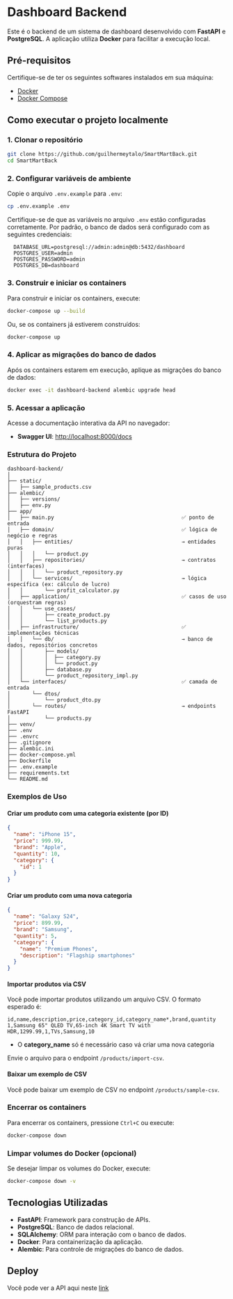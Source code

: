 # Dashboard Backend

Este é o backend de um sistema de dashboard desenvolvido com **FastAPI** e **PostgreSQL**. A aplicação utiliza **Docker** para facilitar a execução local.

## Pré-requisitos

Certifique-se de ter os seguintes softwares instalados em sua máquina:

- [Docker](https://www.docker.com/)
- [Docker Compose](https://docs.docker.com/compose/)

## Como executar o projeto localmente

### 1. Clonar o repositório

```bash
git clone https://github.com/guilhermeytalo/SmartMartBack.git
cd SmartMartBack
```

### 2. Configurar variáveis de ambiente

Copie o arquivo `.env.example` para `.env`:

```bash
cp .env.example .env
```

Certifique-se de que as variáveis no arquivo `.env` estão configuradas corretamente. Por padrão, o banco de dados será configurado com as seguintes credenciais:

```plaintext
  DATABASE_URL=postgresql://admin:admin@db:5432/dashboard
  POSTGRES_USER=admin
  POSTGRES_PASSWORD=admin
  POSTGRES_DB=dashboard
```

### 3. Construir e iniciar os containers

Para construir e iniciar os containers, execute:

```bash
docker-compose up --build
```

Ou, se os containers já estiverem construídos:

```bash
docker-compose up
```

### 4. Aplicar as migrações do banco de dados

Após os containers estarem em execução, aplique as migrações do banco de dados:

```bash
docker exec -it dashboard-backend alembic upgrade head
```

### 5. Acessar a aplicação

Acesse a documentação interativa da API no navegador:
- **Swagger UI**: [http://localhost:8000/docs](http://localhost:8000/docs)

### Estrutura do Projeto

```plaintext
dashboard-backend/
│
├── static/
│   ├── sample_products.csv 
├── alembic/
│   ├── versions/  
│   ├── env.py 
├── app/
│   ├── main.py                                         ✅ ponto de entrada
│   ├── domain/                                         ✅ lógica de negócio e regras
│   │   ├── entities/                                   → entidades puras
│   │   │   └── product.py
│   │   ├── repositories/                               → contratos (interfaces)
│   │   │   └── product_repository.py
│   │   └── services/                                   → lógica específica (ex: cálculo de lucro)
│   │       └── profit_calculator.py
│   ├── application/                                    ✅ casos de uso (orquestram regras)
│   │   └── use_cases/
│   │       ├── create_product.py
│   │       └── list_products.py
│   ├── infrastructure/                                 ✅ implementações técnicas
│   │   └── db/                                         → banco de dados, repositórios concretos
│   │       ├── models/
│   │       │  ├── category.py
│   │       │  └── product.py
│   │       ├── database.py
│   │       └── product_repository_impl.py
│   └── interfaces/                                     ✅ camada de entrada
│       └── dtos/
│           └── product_dto.py 
│       └── routes/                                     → endpoints FastAPI
│           └── products.py
├── venv/
├── .env
├── .envrc
├── .gitignore
├── alembic.ini
├── docker-compose.yml
├── Dockerfile
├── .env.example
├── requirements.txt
└── README.md
```

### Exemplos de Uso

#### Criar um produto com uma categoria existente (por ID)

```json
{
  "name": "iPhone 15",
  "price": 999.99,
  "brand": "Apple",
  "quantity": 10,
  "category": {
    "id": 1
  }
}
```

#### Criar um produto com uma nova categoria

```json
{
  "name": "Galaxy S24",
  "price": 899.99,
  "brand": "Samsung",
  "quantity": 5,
  "category": {
    "name": "Premium Phones",
    "description": "Flagship smartphones"
  }
}
```

#### Importar produtos via CSV

Você pode importar produtos utilizando um arquivo CSV. O formato esperado é:

```csv
id,name,description,price,category_id,category_name*,brand,quantity
1,Samsung 65" QLED TV,65-inch 4K Smart TV with HDR,1299.99,1,TVs,Samsung,10
```
* O **category_name** só é necessário caso vá criar uma nova categoria

Envie o arquivo para o endpoint `/products/import-csv`.

#### Baixar um exemplo de CSV

Você pode baixar um exemplo de CSV no endpoint `/products/sample-csv`.

### Encerrar os containers

Para encerrar os containers, pressione `Ctrl+C` ou execute:

```bash
docker-compose down
```

### Limpar volumes do Docker (opcional)

Se desejar limpar os volumes do Docker, execute:

```bash
docker-compose down -v
```

## Tecnologias Utilizadas

- **FastAPI**: Framework para construção de APIs.
- **PostgreSQL**: Banco de dados relacional.
- **SQLAlchemy**: ORM para interação com o banco de dados.
- **Docker**: Para containerização da aplicação.
- **Alembic**: Para controle de migrações do banco de dados.

## Deploy
Você pode ver a API aqui neste [link](https://smartmartbackonrender.com/docs)